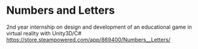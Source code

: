 # Numbers and Letters
2nd year internship on design and development of an educational game in virtual reality with Unity3D/C#
https://store.steampowered.com/app/869400/Numbers__Letters/
